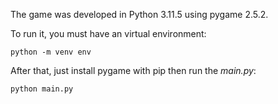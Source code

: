 The game was developed in Python 3.11.5 using pygame 2.5.2.

To run it, you must have an virtual environment:
```
python -m venv env
```
After that, just install pygame with pip then run the *main.py*:
```
python main.py
```
